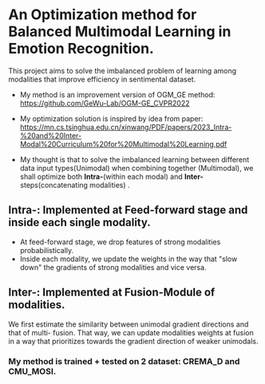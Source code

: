 # An Optimization method for Balanced Multimodal Learning in Emotion Recognition. 

This project aims to solve the imbalanced problem of learning among modalities that improve efficiency in sentimental dataset. 
* My method is an improvement version of OGM_GE method: https://github.com/GeWu-Lab/OGM-GE_CVPR2022
* My optimization solution is inspired by idea from paper: 
https://mn.cs.tsinghua.edu.cn/xinwang/PDF/papers/2023_Intra-%20and%20Inter-Modal%20Curriculum%20for%20Multimodal%20Learning.pdf

* My thought is that to solve the imbalanced learning between different data input types(Unimodal) when combining together (Multimodal), we shall optimize both **Intra-**(within each modal) and **Inter-** steps(concatenating modalities) .

## Intra-: Implemented at Feed-forward stage and inside each single modality. 
* At feed-forward stage, we drop features of strong modalities probabilistically.
* Inside each modality, we update the weights in the way that "slow down" the gradients of strong modalities and vice versa.

## Inter-: Implemented at Fusion-Module of modalities.
We first estimate the similarity between unimodal gradient directions and that of multi- fusion. That way, we can update modalities weights at fusion in a way that prioritizes towards the gradient direction of weaker unimodals.

### My method is trained + tested on 2 dataset: CREMA_D and CMU_MOSI.
